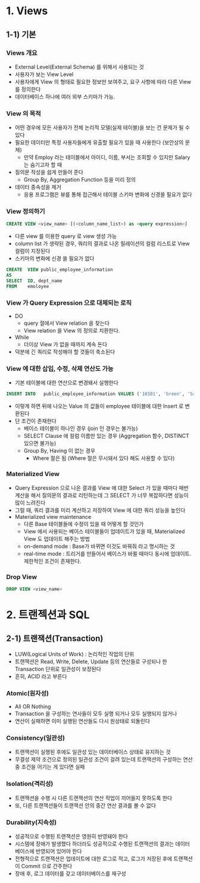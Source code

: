 # 1. Views
## 1-1) 기본 
### Views 개요
- External Level(External Schema) 를 위해서 사용되는 것
- 사용자가 보는 View Level
- 사용자에게 View 의 형태로 필요한 정보만 보여주고, 요구 사항에 따라 다른 View 를 정의한다
- 데이터베이스 하나에 여러 외부 스키마가 가능. 

### View 의 목적
- 어떤 경우에 모든 사용자가 전체 논리적 모델(실제 테이블)을 보는 건 문제가 될 수 있다
- 필요한 데이터만 특정 사용자들에게 유출할 필요가 있을 때 사용한다 (보안상의 문제)
  - 만약 Employ 라는 테이블에서 아이디, 이름, 부서는 조회할 수 있지만 Salary는 숨기고자 할 때
- 질의문 작성을 쉽게 만들어 준다
  - Group By, Aggregation Function 등을 미리 정의
- 데이터 종속성을 제거
  - 응용 프로그램은 뷰를 통해 접근해서 테이블 스키마 변화에 신경쓸 필요가 없다


### View 정의하기
```sql
CREATE VIEW <view_name> [(<column_name_list>) as <query expression>]
```
- 다른 view 를 이용한 query 로 view 생성 가능
- column list 가 생략된 경우, 쿼리의 결과로 나온 릴레이션의 컬럼 리스트로 View 컬럼이 지정된다
- 스키마의 변화에 신경 쓸 필요가 없다

```sql
CREATE  VIEW public_employee_information
AS
SELECT  ID, dept_name
FROM    emoloyee
```

### View 가 Query Expression 으로 대체되는 로직
- DO
  - query 절에서 View relation 을 찾는다
  - View relation 을 View 의 정의로 치환한다.
- While
  - 더이상 View 가 없을 때까지 계속 돈다
- 덕분에 긴 쿼리로 작성해야 할 것들이 축소된다

### View 에 대한 삽입, 수정, 삭제 연산도 가능
- 기본 테이블에 대한 연산으로 변경돼서 실행한다
```sql
INSERT INTO   public_employee_information VALUES ('10101', 'Green', 'Sales')
```
- 이렇게 하면 뒤에 나오는 Value 의 값들이 employee 테이블에 대한 Insert 로 변환된다
- 단 조건이 존재한다
  - 베이스 테이블이 하나인 경우 (join 인 경우는 불가능)
  - SELECT Clause 에 컬럼 이름만 있는 경우 (Aggregation 함수, DISTINCT 있으면 불가능)
  - Group By, Having 이 없는 경우 
    - Where 절은 됨 (Where 절은 무시돼서 있다 해도 사용할 수 있다) 

### Materialized View
- Query Expression 으로 나온 결과를 View 에 대한 Select 가 있을 때마다 매번 계산을 해서 질의문의 결과로 리턴하는데 그 SELECT 가 너무 복잡하다면 성능이 많이 느려진다
- 그럴 때, 쿼리 결과를 미리 계산하고 저장하여 View 에 대한 쿼리 성능을 높인다
- Materialized view maintenance
  - 다른 Base 테이블들에 수정이 있을 때 어떻게 할 것인가
  - View 에서 사용되는 베이스 테이블들이 업데이트가 있을 때, Materialized View 도 업데이트 해주는 방법
  - on-demand mode : Base가 바뀌면 이것도 바꿔줘 라고 명시하는 것
  - real-time mode : 트리거를 만들어서 베이스가 바뀔 때마다 동시에 업데이트. 제한적인 조건이 존재한다.

### Drop View
```sql
DROP VIEW <view_name>
```
      
      
      
# 2. 트랜젝션과 SQL
## 2-1) 트랜잭션(Transaction)
- LUW(Logical Units of Work) : 논리적인 작업의 단위
- 트랜잭션은 Read, Write, Delete, Update 등의 연산들로 구성되나 한 Transaction 단위로 일관성이 보장된다
- 흔히, ACID 라고 부른다

### Atomic(원자성)
- All OR Nothing
- Transaction 을 구성하는 연사들이 모두 실행 되거나 모두 실행되지 않거나
- 연산이 실패하면 이미 실행된 연산들도 다시 원상태로 되돌린다 

### Consistency(일관성)
- 트랜잭션이 실행된 후에도 일관성 있는 데이터베이스 상태로 유지하는 것
- 무결성 제약 조건으로 정의된 일관성 조건이 걸려 있는데 트랜잭션의 구성하는 연산 중 조건을 어기는 게 있다면 실패
### Isolation(격리성)
- 트랜잭션을 수행 시 다른 트랜잭션의 연산 작업이 끼어들지 못하도록 한다
- 또, 다른 트랜잭션들이 트랜잭션 안의 중간 연산 결과를 볼 수 없다
### Durability(지속성)  
- 성공적으로 수행된 트랜잭션은 영원히 반영돼야 한다
- 시스템에 장애가 발생했다 하더라도 성공적으로 수행된 트랜잭션의 결과는 데이터베이스에 반영되어 있어야 한다
- 전형적으로 트랜잭션은 업데이트에 대한 로그로 적고, 로그가 저장된 후에 트랜잭션이 Commit 으로 간주한다
- 장애 후, 로그 데이터를 갖고 데이터베이스를 재구성

